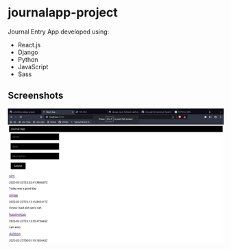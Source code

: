 # journalapp-project
Journal Entry App developed using:
- React.js
- Django
- Python
- JavaScript
- Sass
## Screenshots

![Screenshot of my App](App-image.png)